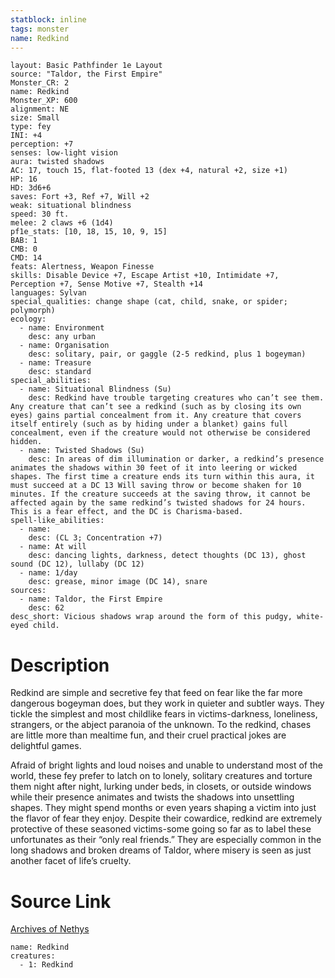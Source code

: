 ```yaml
---
statblock: inline
tags: monster
name: Redkind
---
```

```statblock
layout: Basic Pathfinder 1e Layout
source: "Taldor, the First Empire"
Monster_CR: 2
name: Redkind
Monster_XP: 600
alignment: NE
size: Small
type: fey
INI: +4
perception: +7
senses: low-light vision
aura: twisted shadows
AC: 17, touch 15, flat-footed 13 (dex +4, natural +2, size +1)
HP: 16
HD: 3d6+6
saves: Fort +3, Ref +7, Will +2
weak: situational blindness
speed: 30 ft.
melee: 2 claws +6 (1d4)
pf1e_stats: [10, 18, 15, 10, 9, 15]
BAB: 1
CMB: 0
CMD: 14
feats: Alertness, Weapon Finesse
skills: Disable Device +7, Escape Artist +10, Intimidate +7, Perception +7, Sense Motive +7, Stealth +14
languages: Sylvan
special_qualities: change shape (cat, child, snake, or spider; polymorph)
ecology:
  - name: Environment
    desc: any urban
  - name: Organisation
    desc: solitary, pair, or gaggle (2-5 redkind, plus 1 bogeyman)
  - name: Treasure
    desc: standard
special_abilities:
  - name: Situational Blindness (Su)
    desc: Redkind have trouble targeting creatures who can’t see them. Any creature that can’t see a redkind (such as by closing its own eyes) gains partial concealment from it. Any creature that covers itself entirely (such as by hiding under a blanket) gains full concealment, even if the creature would not otherwise be considered hidden.
  - name: Twisted Shadows (Su)
    desc: In areas of dim illumination or darker, a redkind’s presence animates the shadows within 30 feet of it into leering or wicked shapes. The first time a creature ends its turn within this aura, it must succeed at a DC 13 Will saving throw or become shaken for 10 minutes. If the creature succeeds at the saving throw, it cannot be affected again by the same redkind’s twisted shadows for 24 hours. This is a fear effect, and the DC is Charisma-based.
spell-like_abilities:
  - name:
    desc: (CL 3; Concentration +7)
  - name: At will
    desc: dancing lights, darkness, detect thoughts (DC 13), ghost sound (DC 12), lullaby (DC 12)
  - name: 1/day
    desc: grease, minor image (DC 14), snare
sources:
  - name: Taldor, the First Empire
    desc: 62
desc_short: Vicious shadows wrap around the form of this pudgy, white-eyed child.
```
# Description
Redkind are simple and secretive fey that feed on fear like the far more dangerous bogeyman does, but they work in quieter and subtler ways. They tickle the simplest and most childlike fears in victims-darkness, loneliness, strangers, or the abject paranoia of the unknown. To the redkind, chases are little more than mealtime fun, and their cruel practical jokes are delightful games.

Afraid of bright lights and loud noises and unable to understand most of the world, these fey prefer to latch on to lonely, solitary creatures and torture them night after night, lurking under beds, in closets, or outside windows while their presence animates and twists the shadows into unsettling shapes. They might spend months or even years shaping a victim into just the flavor of fear they enjoy. Despite their cowardice, redkind are extremely protective of these seasoned victims-some going so far as to label these unfortunates as their “only real friends.” They are especially common in the long shadows and broken dreams of Taldor, where misery is seen as just another facet of life’s cruelty.
# Source Link
[Archives of Nethys](https://aonprd.com/MonsterDisplay.aspx?ItemName=Redkind)
```encounter-table
name: Redkind
creatures:
  - 1: Redkind
```
